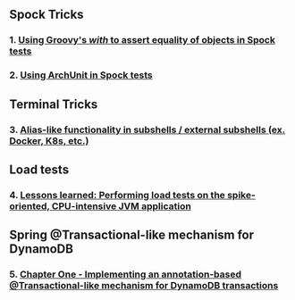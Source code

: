 ## Spock Tricks

### 1. [Using Groovy's *with* to assert equality of objects in Spock tests](https://krzysztof-owczarek.github.io/kowczarek.github.io/content/spock_use_with_assert.html)
### 2. [Using ArchUnit in Spock tests](https://krzysztof-owczarek.github.io/kowczarek.github.io/content/spock_with_archunit.html)

## Terminal Tricks
### 3. [Alias-like functionality in subshells / external subshells (ex. Docker, K8s, etc.)](https://krzysztof-owczarek.github.io/kowczarek.github.io/content/kind_of_aliases_in_subshell.html)

## Load tests
### 4. [Lessons learned: Performing load tests on the spike-oriented, CPU-intensive JVM application](https://krzysztof-owczarek.github.io/kowczarek.github.io/content/lessons_learned_load_tests.html)

## Spring @Transactional-like mechanism for DynamoDB
### 5. [Chapter One - Implementing an annotation-based @Transactional-like mechanism for DynamoDB transactions](https://krzysztof-owczarek.github.io/kowczarek.github.io/content/dynamodb_transactional_chapter_one_theory.html)
